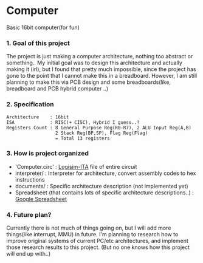# Computer
Basic 16bit computer(for fun)
### 1. Goal of this project
The project is just making a computer architecture, nothing too abstract or something.. My initial goal was to design this architecture and actually making it (irl), but I found that pretty much impossible, since the project has gone to the point that I cannot make this in a breadboard. However, I am still planning to make this via PCB design and some breadboards(like, breadboard and PCB hybrid computer ..) 

### 2. Specification
```
Architecture    : 16bit
ISA             : RISC(+ CISC), Hybrid I guess..?
Registers Count : 8 General Purpose Reg(R0-R7), 2 ALU Input Reg(A,B)
                  2 Stack Reg(BP,SP), Flag Reg(Flag)
                  = Total 13 registers

```
### 3. How is project organized
* 'Computer.circ' : [Logisim-ITA](https://logisim.altervista.org/) file of entire circuit
* interpreter/    : Interpreter for architecture, convert assembly codes to hex instructions
* documents/      : Specific architecture description (not implemented yet)
* Spreadsheet (that contains lots of specific architecture descriptions..) : [Google Spreadsheet](https://docs.google.com/spreadsheets/d/1p-d54ITsBcRd8YfNupwiGrvMGoG832bEcXw2OzB0Sjg/edit?usp=sharing)

### 4. Future plan?
Currently there is not much of things going on, but I will add more things(like interrupt, MMU) in future. I'm planning to research how to improve original systems of current PC/etc architectures, and implement those research results to this project. (But no one knows how this project will end up with..)
